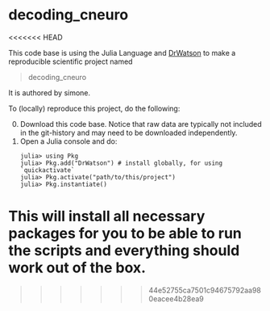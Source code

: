 # decoding_cneuro
<<<<<<< HEAD

This code base is using the Julia Language and [DrWatson](https://juliadynamics.github.io/DrWatson.jl/stable/)
to make a reproducible scientific project named
> decoding_cneuro

It is authored by simone.

To (locally) reproduce this project, do the following:

0. Download this code base. Notice that raw data are typically not included in the
   git-history and may need to be downloaded independently.
1. Open a Julia console and do:
   ```
   julia> using Pkg
   julia> Pkg.add("DrWatson") # install globally, for using `quickactivate`
   julia> Pkg.activate("path/to/this/project")
   julia> Pkg.instantiate()
   ```

This will install all necessary packages for you to be able to run the scripts and
everything should work out of the box.
=======
>>>>>>> 44e52755ca7501c94675792aa980eacee4b28ea9
